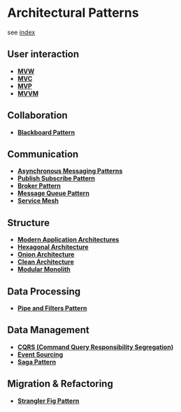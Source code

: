 # Architectural Patterns

see [index](./index.md)

## User interaction

* **[MVW](./mvw.md)**
* **[MVC](./mvc.md)**
* **[MVP](./mvp.md)**
* **[MVVM](./mvvm.md)**

## Collaboration

* **[Blackboard Pattern](./blackboard.md)**

## Communication

* **[Asynchronous Messaging Patterns](./asynchronous-messaging.md)**
* **[Publish Subscribe Pattern](./publish-subscribe.md)**
* **[Broker Pattern](./broker.md)**
* **[Message Queue Pattern](./message-queue.md)**
* **[Service Mesh](./service-mesh.md)**

## Structure

* **[Modern Application Architectures](./modern-application-architectures.md)**
* **[Hexagonal Architecture](./hexagonal.md)**
* **[Onion Architecture](./onion.md)**
* **[Clean Architecture](./clean.md)**
* **[Modular Monolith](./modular-monolith.md)**

## Data Processing

* **[Pipe and Filters Pattern](./pipe-filters.md)**

## Data Management

* **[CQRS (Command Query Responsibility Segregation)](./cqrs.md)**
* **[Event Sourcing](./event-sourcing.md)**
* **[Saga Pattern](./saga.md)**

## Migration & Refactoring

* **[Strangler Fig Pattern](./strangler-fig.md)**


